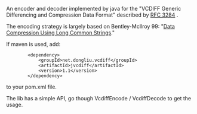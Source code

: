 An encoder and decoder implemented by java for the "VCDIFF Generic Differencing and Compression Data Format" described by [RFC 3284] .

The encoding strategy is largely based on Bentley-McIlroy 99: "[Data Compression Using Long Common Strings]."

If maven is used, add:
```
        <dependency>
            <groupId>net.dongliu.vcdiff</groupId>
            <artifactId>jvcdiff</artifactId>
            <version>1.1</version>
        </dependency>
```
to your pom.xml file.

The lib has a simple API, go though VcdiffEncode / VcdiffDecode to get the usage.

[RFC 3284]: http://www.ietf.org/rfc/rfc3284.txt  "RFC 3284"
[Data Compression Using Long Common Strings]: http://citeseerx.ist.psu.edu/viewdoc/download?doi=10.1.1.11.8470&rep=rep1&type=pdf "Data Compression Using Long Common Strings"
